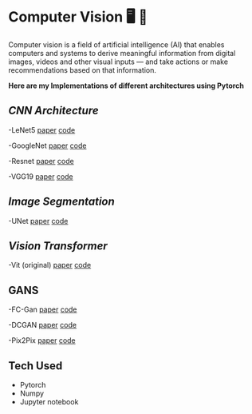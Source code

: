 
#  **Computer Vision**     🖥️ 👀

Computer vision is a field of artificial intelligence (AI) that enables computers and systems to derive meaningful information from digital images, videos and other visual inputs — and take actions or make recommendations based on that information.


**Here are my Implementations of different architectures using Pytorch**
##  ***CNN Architecture***  

-LeNet5 [paper](https://www.google.com/url?sa=t&rct=j&q=&esrc=s&source=web&cd=&cad=rja&uact=8&ved=2ahUKEwixztefmaX4AhVG57sIHQ08C7wQFnoECAMQAQ&url=http://yann.lecun.com/exdb/publis/pdf/lecun-98.pdf&usg=AOvVaw00sBiUROin1_Z1KYLBXPX6) [code](https://github.com/MoAbeds/computer-Vision/blob/main/CNN%20Architectures/LeNet5.ipynb)

-GoogleNet [paper](https://arxiv.org/abs/1409.4842) [code](https://github.com/MoAbeds/computer-Vision/blob/main/CNN%20Architectures/GoogleNet.ipynb)

-Resnet [paper](https://www.google.com/url?sa=t&rct=j&q=&esrc=s&source=web&cd=&cad=rja&uact=8&ved=2ahUKEwi_1sKnmqX4AhUoiv0HHWbRC6cQFnoECAUQAQ&url=https://arxiv.org/abs/1512.03385&usg=AOvVaw0ko2RV0WsEDskyH0kl1EHN) [code](https://github.com/MoAbeds/computer-Vision/blob/main/CNN%20Architectures/Resnet.ipynb)

-VGG19 [paper](https://www.google.com/url?sa=t&rct=j&q=&esrc=s&source=web&cd=&cad=rja&uact=8&ved=2ahUKEwjQ8N3SmqX4AhW0m_0HHQlADxAQFnoECA0QAQ&url=https://arxiv.org/abs/1409.1556&usg=AOvVaw17ak86ejVzNlyA2N-WpWmZ)  [code](https://github.com/MoAbeds/computer-Vision/blob/main/CNN%20Architectures/VGG19.ipynb)


## ***Image Segmentation***
-UNet [paper](https://arxiv.org/abs/1505.04597) [code](https://github.com/MoAbeds/computer-Vision/blob/main/Image%20Segmentation/UNet.ipynb)

## ***Vision Transformer***
-Vit (original) [paper](https://arxiv.org/abs/2010.11929) [code](https://github.com/MoAbeds/computer-Vision/blob/main/Vision%20Transformer/Vit.ipynb)
## GANS
-FC-Gan [paper](https://www.google.com/url?sa=t&rct=j&q=&esrc=s&source=web&cd=&cad=rja&uact=8&ved=2ahUKEwjosYS8nqX4AhVBi_0HHZXiBDsQFnoECAcQAQ&url=https://arxiv.org/abs/1805.01972&usg=AOvVaw0celOdbWR8q21Pt8QuquPR) [code](https://github.com/MoAbeds/computer-Vision/blob/main/GANS/FC%20Gan.ipynb)

-DCGAN [paper](https://www.google.com/url?sa=t&rct=j&q=&esrc=s&source=web&cd=&cad=rja&uact=8&ved=2ahUKEwir-63tnqX4AhU5gv0HHTwTBMEQFnoECAsQAQ&url=https://arxiv.org/abs/1511.06434&usg=AOvVaw3cICG__I8JC60Zmyo3oNZw) [code](https://github.com/MoAbeds/computer-Vision/blob/main/GANS/DCGAN.ipynb)

-Pix2Pix [paper](https://www.google.com/url?sa=t&rct=j&q=&esrc=s&source=web&cd=&cad=rja&uact=8&ved=2ahUKEwixhO-Fn6X4AhVKhP0HHVUoCgIQFnoECAkQAQ&url=https://arxiv.org/abs/1611.07004&usg=AOvVaw0SP2mmzr0bqjbgbhJ2NqFM) [code](https://github.com/MoAbeds/computer-Vision/blob/main/GANS/Pix2Pix.ipynb)


## Tech Used

 - Pytorch
 - Numpy 
 - Jupyter notebook